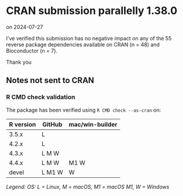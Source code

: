 # CRAN submission parallelly 1.38.0

on 2024-07-27

I've verified this submission has no negative impact on any of the 55 reverse package dependencies available on CRAN (n = 48) and Bioconductor (n = 7).

Thank you


## Notes not sent to CRAN

### R CMD check validation

The package has been verified using `R CMD check --as-cran` on:

| R version | GitHub | mac/win-builder |
| --------- | ------ | --------------- |
| 3.5.x     | L      |                 |
| 4.2.x     | L      |                 |
| 4.3.x     | L M  W |                 |
| 4.4.x     | L M  W | M1 W            |
| devel     | L M1 W |    W            |

_Legend: OS: L = Linux, M = macOS, M1 = macOS M1, W = Windows_
